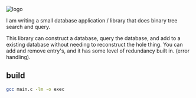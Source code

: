 ![logo](https://github.com/user-attachments/assets/02259fd1-257c-4606-9903-7a18ed758c9f)

I am writing a small database application / library that does binary tree search and query.

This library can construct a database, query the database, and add to a existing database without needing to reconstruct the hole thing.
You can add and remove entry's, and it has some level of redundancy built in. (error handling).

## build
```bash
gcc main.c -lm -o exec
